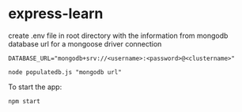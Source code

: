 # express-learn

create .env file in root directory with the information from mongodb database url for a mongoose driver connection
```env
DATABASE_URL="mongodb+srv://<username>:<password>@<clustername>"
```

```shell
node populatedb.js "mongodb url"
```

To start the app:
```shell
npm start
```
